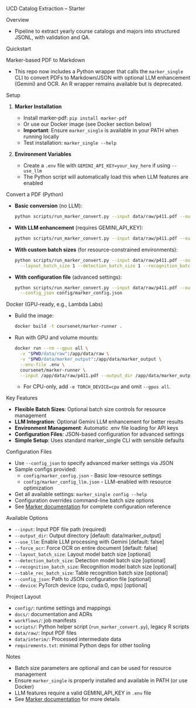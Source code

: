 UCD Catalog Extraction – Starter

Overview
- Pipeline to extract yearly course catalogs and majors into structured JSONL, with validation and QA.

Quickstart

Marker-based PDF to Markdown
- This repo now includes a Python wrapper that calls the `marker_single` CLI to convert PDFs to Markdown/JSON with optional LLM enhancement (Gemini) and OCR. An R wrapper remains available but is deprecated.

Setup
1) **Marker Installation**
   - Install marker-pdf: `pip install marker-pdf`
   - Or use our Docker image (see Docker section below)
   - **Important**: Ensure `marker_single` is available in your PATH when running locally
   - Test installation: `marker_single --help`

2) **Environment Variables**
   - Create a `.env` file with `GEMINI_API_KEY=your_key_here` if using `--use_llm`
   - The Python script will automatically load this when LLM features are enabled

Convert a PDF (Python)
- **Basic conversion** (no LLM):
  ```bash
  python scripts/run_marker_convert.py --input data/raw/p411.pdf --output_dir data/marker_output
  ```

- **With LLM enhancement** (requires GEMINI_API_KEY):
  ```bash
  python scripts/run_marker_convert.py --input data/raw/p411.pdf --output_dir data/marker_output --use_llm
  ```

- **With custom batch sizes** (for resource-constrained environments):
  ```bash
  python scripts/run_marker_convert.py --input data/raw/p411.pdf --output_dir data/marker_output \
    --layout_batch_size 1 --detection_batch_size 1 --recognition_batch_size 1 --table_rec_batch_size 1
  ```

- **With configuration file** (advanced settings):
  ```bash
  python scripts/run_marker_convert.py --input data/raw/p411.pdf --output_dir data/marker_output \
    --config_json config/marker_config.json
  ```

Docker (GPU-ready, e.g., Lambda Labs)
- Build the image:
  ```bash
  docker build -t coursenet/marker-runner .
  ```

- Run with GPU and volume mounts:
  ```bash
  docker run --rm --gpus all \
    -v "$PWD/data/raw":/app/data/raw \
    -v "$PWD/data/marker_output":/app/data/marker_output \
    --env-file .env \
    coursenet/marker-runner \
    --input /app/data/raw/p411.pdf --output_dir /app/data/marker_output --use_llm
  ```
  - For CPU-only, add `-e TORCH_DEVICE=cpu` and omit `--gpus all`.

Key Features
- **Flexible Batch Sizes**: Optional batch size controls for resource management
- **LLM Integration**: Optional Gemini LLM enhancement for better results
- **Environment Management**: Automatic .env file loading for API keys
- **Configuration Files**: JSON-based configuration for advanced settings
- **Simple Setup**: Uses standard marker_single CLI with sensible defaults

Configuration Files
- Use `--config_json` to specify advanced marker settings via JSON
- Sample configs provided:
  - `config/marker_config.json` - Basic low-resource settings
  - `config/marker_config_llm.json` - LLM-enabled with resource optimization
- Get all available settings: `marker_single config --help`
- Configuration overrides command-line batch size options
- See [Marker documentation](https://github.com/datalab-to/marker) for complete configuration reference

Available Options
- `--input`: Input PDF file path (required)
- `--output_dir`: Output directory [default: data/marker_output]
- `--use_llm`: Enable LLM processing with Gemini [default: false]
- `--force_ocr`: Force OCR on entire document [default: false]
- `--layout_batch_size`: Layout model batch size [optional]
- `--detection_batch_size`: Detection model batch size [optional]
- `--recognition_batch_size`: Recognition model batch size [optional]
- `--table_rec_batch_size`: Table recognition batch size [optional]
- `--config_json`: Path to JSON configuration file [optional]
- `--device`: PyTorch device (cpu, cuda:0, mps) [optional]

Project Layout
- `config/`: runtime settings and mappings
- `docs/`: documentation and ADRs  
- `workflows/`: job manifests
- `scripts/`: Python helper script (`run_marker_convert.py`), legacy R scripts
- `data/raw/`: Input PDF files
- `data/interim/`: Processed intermediate data
- `requirements.txt`: minimal Python deps for other tooling

Notes
- Batch size parameters are optional and can be used for resource management
- Ensure `marker_single` is properly installed and available in PATH (or use Docker)
- LLM features require a valid GEMINI_API_KEY in `.env` file
- See [Marker documentation](https://github.com/datalab-to/marker) for more details

